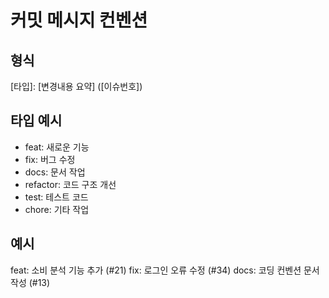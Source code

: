 # 커밋 메시지 컨벤션

## 형식
[타입]: [변경내용 요약] ([이슈번호])

## 타입 예시
- feat: 새로운 기능
- fix: 버그 수정
- docs: 문서 작업
- refactor: 코드 구조 개선
- test: 테스트 코드
- chore: 기타 작업

## 예시
feat: 소비 분석 기능 추가 (#21)
fix: 로그인 오류 수정 (#34)
docs: 코딩 컨벤션 문서 작성 (#13)

